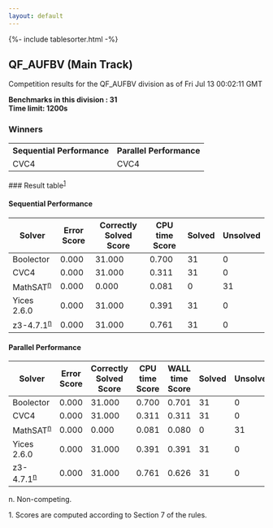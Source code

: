 ```yaml
---
layout: default
---
```

{%- include tablesorter.html -%}

##  QF_AUFBV (Main Track)

Competition results for the QF_AUFBV division as of Fri Jul 13 00:02:11 GMT

**Benchmarks in this division : 31  
Time limit: 1200s** 

### Winners
<table class="result">
<tr><th class="center">Sequential Performance</th><th class="center">Parallel Performance</th></tr>
<tr class="center"><td>CVC4</td><td>CVC4</td></tr></table>
### Result table<sup><a href="#fn1">1</a></sup>

#### Sequential Performance

<table id="sequential" class="result sorted">
<thead><tr class="center">
  <th>Solver</th>
  <th>Error Score</th>
  <th>Correctly Solved Score</th>
  <th>CPU time Score</th>
  <th>Solved</th>
  <th>Unsolved</th>
</tr></thead><tr>
  <td>Boolector</td>
  <td>0.000</td>
  <td>31.000</td>
  <td>0.700</td>
<td>31</td>
<td>0</td>
</tr><tr>
  <td>CVC4</td>
  <td>0.000</td>
  <td>31.000</td>
  <td>0.311</td>
<td>31</td>
<td>0</td>
</tr><tr>
  <td>MathSAT<SUP><a href="#fn">n</a></SUP></td>
  <td>0.000</td>
  <td>0.000</td>
  <td>0.081</td>
<td>0</td>
<td>31</td>
</tr><tr>
  <td>Yices 2.6.0</td>
  <td>0.000</td>
  <td>31.000</td>
  <td>0.391</td>
<td>31</td>
<td>0</td>
</tr><tr>
  <td>z3-4.7.1<SUP><a href="#fn">n</a></SUP></td>
  <td>0.000</td>
  <td>31.000</td>
  <td>0.761</td>
<td>31</td>
<td>0</td>
</tr></table>

#### Parallel Performance

<table id="parallel" class="result sorted">
<thead><tr class="center">
  <th>Solver</th>
  <th>Error Score</th>
  <th>Correctly Solved Score</th>
  <th>CPU time Score</th>
  <th>WALL time Score</th>
  <th>Solved</th>
  <th>Unsolved</th>
</tr></thead><tr>
  <td>Boolector</td>
<td>0.000</td><td>31.000</td><td>0.700</td><td>0.701</td><td>31</td><td>0</td></tr><tr>
  <td>CVC4</td>
<td>0.000</td><td>31.000</td><td>0.311</td><td>0.311</td><td>31</td><td>0</td></tr><tr>
  <td>MathSAT<SUP><a href="#fn">n</a></SUP></td>
<td>0.000</td><td>0.000</td><td>0.081</td><td>0.080</td><td>0</td><td>31</td></tr><tr>
  <td>Yices 2.6.0</td>
<td>0.000</td><td>31.000</td><td>0.391</td><td>0.391</td><td>31</td><td>0</td></tr><tr>
  <td>z3-4.7.1<SUP><a href="#fn">n</a></SUP></td>
<td>0.000</td><td>31.000</td><td>0.761</td><td>0.626</td><td>31</td><td>0</td></tr></table>
 <span id="fn"> n. Non-competing. </span>

 <span id="fn1"> 1. Scores are computed according to Section 7 of the rules. </span>



